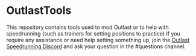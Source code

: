# OutlastTools
This repository contains tools used to mod Outlast or to help with speedrunning (such as trainers for setting positions to practice)
If you require any assistance or need help setting something up, join the [Outlast Speedrunning Discord](https://discord.gg/vyMZQSrtMA) and ask your question in the #questions channel.